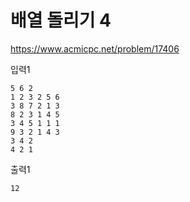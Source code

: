# 배열 돌리기 4
https://www.acmicpc.net/problem/17406

입력1
```text
5 6 2
1 2 3 2 5 6
3 8 7 2 1 3
8 2 3 1 4 5
3 4 5 1 1 1
9 3 2 1 4 3
3 4 2
4 2 1
```
출력1
```text
12
```